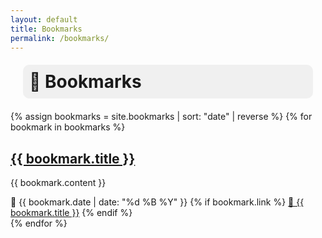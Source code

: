 ```yaml
---
layout: default
title: Bookmarks
permalink: /bookmarks/
---
```


<h1 style="background: #f0f0f0f0;
    padding: 10px;
    margin: 20px;
    border-radius: 10px;">🔖 Bookmarks</h1>

<main>
{% assign bookmarks = site.bookmarks | sort: "date" | reverse %}
{% for bookmark in bookmarks %}
  <article class="post">
    <h2><a href="{{ bookmark.url | relative_url }}">{{ bookmark.title }}</a></h2>
    <p>{{ bookmark.content }}</p>
    <span class="meta">📅 {{ bookmark.date | date: "%d %B %Y" }}</span>
    {% if bookmark.link %}
      <span class="meta"><a href="{{ bookmark.link }}" target="_blank">🔗 {{ bookmark.title }}</a></span>
    {% endif %}
  </article>
{% endfor %}
</main>
